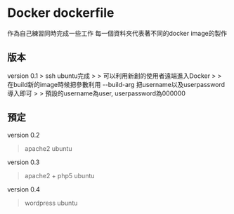 <h1>Docker dockerfile</h1>
作為自己練習同時完成一些工作
每一個資料夾代表著不同的docker image的製作
<h2>版本</h2>
version 0.1
> ssh ubuntu完成
> > 可以利用新創的使用者遠端進入Docker
> > 在build新的image時候把參數利用 --build-arg 把username以及userpassword導入即可
> > 預設的username為user, userpassword為000000

<h2>預定</h2>

version 0.2
> apache2 ubuntu

version 0.3
> apache2 + php5 ubuntu

version 0.4
> wordpress ubuntu

